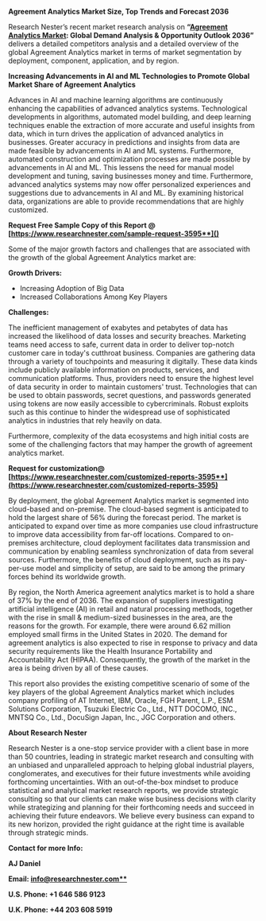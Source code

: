 ﻿<a name="_hlk151473706"></a>**Agreement Analytics Market Size, Top Trends and Forecast 2036**

Research Nester’s recent market research analysis on **“[Agreement Analytics Market](https://www.researchnester.com/reports/agreement-analytics-market/3595): Global Demand Analysis & Opportunity Outlook 2036”** delivers a detailed competitors analysis and a detailed overview of the global Agreement Analytics market in terms of market segmentation by deployment, component, application, and by region. 

**Increasing Advancements in AI and ML Technologies to Promote Global Market Share of Agreement Analytics**

Advances in AI and machine learning algorithms are continuously enhancing the capabilities of advanced analytics systems. Technological developments in algorithms, automated model building, and deep learning techniques enable the extraction of more accurate and useful insights from data, which in turn drives the application of advanced analytics in businesses. Greater accuracy in predictions and insights from data are made feasible by advancements in AI and ML systems. Furthermore, automated construction and optimization processes are made possible by advancements in AI and ML. This lessens the need for manual model development and tuning, saving businesses money and time. Furthermore, advanced analytics systems may now offer personalized experiences and suggestions due to advancements in AI and ML. By examining historical data, organizations are able to provide recommendations that are highly customized.

<a name="_hlk168911023"></a><a name="_hlk168911453"></a>**Request Free Sample Copy of this Report @ [https://www.researchnester.com/sample-request-3595**]()**

Some of the major growth factors and challenges that are associated with the growth of the global Agreement Analytics market are:

**Growth Drivers:**

- Increasing Adoption of Big Data 
- Increased Collaborations Among Key Players

**Challenges:**

The inefficient management of exabytes and petabytes of data has increased the likelihood of data losses and security breaches. Marketing teams need access to safe, current data in order to deliver top-notch customer care in today's cutthroat business. Companies are gathering data through a variety of touchpoints and measuring it digitally. These data kinds include publicly available information on products, services, and communication platforms. Thus, providers need to ensure the highest level of data security in order to maintain customers' trust. Technologies that can be used to obtain passwords, secret questions, and passwords generated using tokens are now easily accessible to cybercriminals. Robust exploits such as this continue to hinder the widespread use of sophisticated analytics in industries that rely heavily on data. 

Furthermore, complexity of the data ecosystems and high initial costs are some of the challenging factors that may hamper the growth of agreement analytics market. 

**Request for customization@ [https://www.researchnester.com/customized-reports-3595**](https://www.researchnester.com/customized-reports-3595)**

By deployment, the global Agreement Analytics market is segmented into cloud-based and on-premise. The cloud-based segment is anticipated to hold the largest share of 56% during the forecast period. The market is anticipated to expand over time as more companies use cloud infrastructure to improve data accessibility from far-off locations. Compared to on-premises architecture, cloud deployment facilitates data transmission and communication by enabling seamless synchronization of data from several sources. Furthermore, the benefits of cloud deployment, such as its pay-per-use model and simplicity of setup, are said to be among the primary forces behind its worldwide growth.

By region, the North America agreement analytics market is to hold a share of 37% by the end of 2036. The expansion of suppliers investigating artificial intelligence (AI) in retail and natural processing methods, together with the rise in small & medium-sized businesses in the area, are the reasons for the growth. For example, there were around 6.62 million employed small firms in the United States in 2020. The demand for agreement analytics is also expected to rise in response to privacy and data security requirements like the Health Insurance Portability and Accountability Act (HIPAA). Consequently, the growth of the market in the area is being driven by all of these causes.

This report also provides the existing competitive scenario of some of the key players of the global Agreement Analytics market which includes company profiling of AT Internet, IBM, Oracle, FGH Parent, L.P., ESM Solutions Corporation, Tsuzuki Electric Co., Ltd., NTT DOCOMO, INC., MNTSQ Co., Ltd., DocuSign Japan, Inc., JGC Corporation and others. 

<a name="_hlk168910495"></a>**About Research Nester**

Research Nester is a one-stop service provider with a client base in more than 50 countries, leading in strategic market research and consulting with an unbiased and unparalleled approach to helping global industrial players, conglomerates, and executives for their future investments while avoiding forthcoming uncertainties. With an out-of-the-box mindset to produce statistical and analytical market research reports, we provide strategic consulting so that our clients can make wise business decisions with clarity while strategizing and planning for their forthcoming needs and succeed in achieving their future endeavors. We believe every business can expand to its new horizon, provided the right guidance at the right time is available through strategic minds.

**Contact for more Info:**

**AJ Daniel**

**Email: [info@researchnester.com**](mailto:info@researchnester.com)**

**U.S. Phone: +1 646 586 9123** 

**U.K. Phone: +44 203 608 5919**
